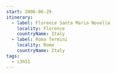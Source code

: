 ```yaml
---
start: 2006-06-29
itinerary:
  - label: Florence Santa Maria Novella
    locality: Florence
    countryName: Italy
  - label: Roma Termini
    locality: Rome
    countryName: Italy
tags:
  - i3h51
---
```

